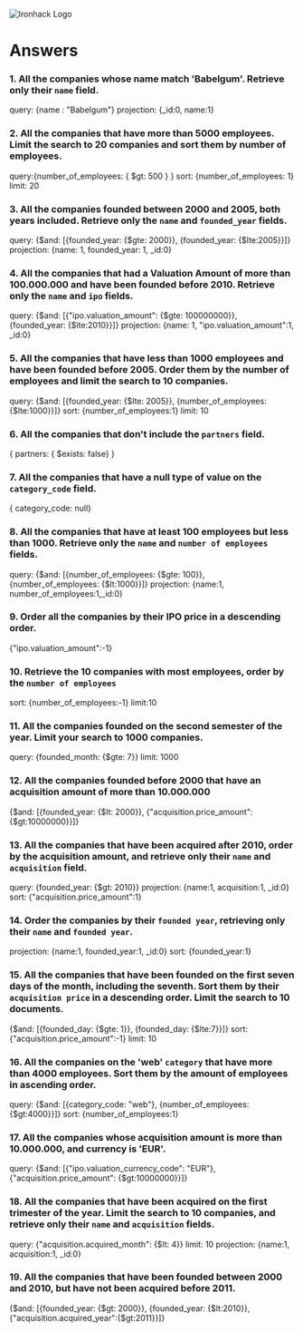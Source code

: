 ![Ironhack Logo](https://i.imgur.com/1QgrNNw.png)

# Answers

### 1. All the companies whose name match 'Babelgum'. Retrieve only their `name` field.

<!-- Your Code Goes Here -->
query: {name : "Babelgum"}
projection: {_id:0, name:1}

### 2. All the companies that have more than 5000 employees. Limit the search to 20 companies and sort them by **number of employees**.

<!-- Your Code Goes Here -->
query:{number_of_employees:  { $gt: 500 } }
sort: {number_of_employees: 1}
limit: 20

### 3. All the companies founded between 2000 and 2005, both years included. Retrieve only the `name` and `founded_year` fields.

<!-- Your Code Goes Here -->
query: {$and: [{founded_year: {$gte: 2000}}, {founded_year: {$lte:2005}}]}
projection: {name: 1, founded_year: 1, _id:0}
### 4. All the companies that had a Valuation Amount of more than 100.000.000 and have been founded before 2010. Retrieve only the `name` and `ipo` fields.

<!-- Your Code Goes Here -->
query: {$and: [{"ipo.valuation_amount": {$gte: 100000000}}, {founded_year: {$lte:2010}}]}
projection: {name: 1, "ipo.valuation_amount":1, _id:0}

### 5. All the companies that have less than 1000 employees and have been founded before 2005. Order them by the number of employees and limit the search to 10 companies.

<!-- Your Code Goes Here -->
query: {$and: [{founded_year: {$lte: 2005}}, {number_of_employees: {$lte:1000}}]}
sort: {number_of_employees:1}
limit: 10
### 6. All the companies that don't include the `partners` field.

<!-- Your Code Goes Here -->
 { partners: { $exists: false} }

### 7. All the companies that have a null type of value on the `category_code` field.

<!-- Your Code Goes Here -->
{ category_code: null} 
### 8. All the companies that have at least 100 employees but less than 1000. Retrieve only the `name` and `number of employees` fields.

<!-- Your Code Goes Here -->
query: {$and: [{number_of_employees: {$gte: 100}}, {number_of_employees: {$lt:1000}}]}
projection: {name:1, number_of_employees:1,_id:0}
### 9. Order all the companies by their IPO price in a descending order.

<!-- Your Code Goes Here -->
{"ipo.valuation_amount":-1}
### 10. Retrieve the 10 companies with most employees, order by the `number of employees`

<!-- Your Code Goes Here -->
sort: {number_of_employees:-1}
limit:10
### 11. All the companies founded on the second semester of the year. Limit your search to 1000 companies.

<!-- Your Code Goes Here -->
query: {founded_month: {$gte: 7}}
limit: 1000
### 12. All the companies founded before 2000 that have an acquisition amount of more than 10.000.000

<!-- Your Code Goes Here -->
{$and: [{founded_year: {$lt: 2000}}, {"acquisition.price_amount": {$gt:10000000}}]}

### 13. All the companies that have been acquired after 2010, order by the acquisition amount, and retrieve only their `name` and `acquisition` field.

<!-- Your Code Goes Here -->
query: {founded_year: {$gt: 2010}}
projection: {name:1, acquisition:1, _id:0}
sort: {"acquisition.price_amount":1}
### 14. Order the companies by their `founded year`, retrieving only their `name` and `founded year`.

<!-- Your Code Goes Here -->
projection: {name:1, founded_year:1, _id:0}
sort: {founded_year:1}
### 15. All the companies that have been founded on the first seven days of the month, including the seventh. Sort them by their `acquisition price` in a descending order. Limit the search to 10 documents.

<!-- Your Code Goes Here -->
{$and: [{founded_day: {$gte: 1}}, {founded_day: {$lte:7}}]}
sort: {"acquisition.price_amount":-1}
limit: 10
### 16. All the companies on the 'web' `category` that have more than 4000 employees. Sort them by the amount of employees in ascending order.

<!-- Your Code Goes Here -->
query: {$and: [{category_code: "web"}, {number_of_employees: {$gt:4000}}]}
sort: {number_of_employees:1}
### 17. All the companies whose acquisition amount is more than 10.000.000, and currency is 'EUR'.

<!-- Your Code Goes Here -->
query: {$and: [{"ipo.valuation_currency_code": "EUR"}, {"acquisition.price_amount": {$gt:10000000}}]}
### 18. All the companies that have been acquired on the first trimester of the year. Limit the search to 10 companies, and retrieve only their `name` and `acquisition` fields.

<!-- Your Code Goes Here -->
query: {"acquisition.acquired_month": {$lt: 4}}
limit: 10
projection: {name:1, acquisition:1, _id:0}
### 19. All the companies that have been founded between 2000 and 2010, but have not been acquired before 2011.

<!-- Your Code Goes Here -->
{$and: [{founded_year: {$gt: 2000}}, {founded_year: {$lt:2010}}, {"acquisition.acquired_year":{$gt:2011}}]}